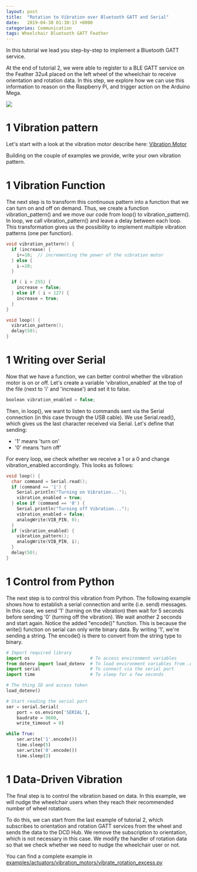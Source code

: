 ```yaml
---
layout: post
title:  "Rotation to Vibration over Bluetooth GATT and Serial"
date:   2019-04-30 01:30:13 +0000
categories: Communication
tags: Wheelchair Bluetooth GATT Feather
---
```


In this tutorial we lead you step-by-step to implement a Bluetooth GATT service.

At the end of tutorial 2, we were able to register to a BLE GATT service on the
Feather 32u4 placed on the left wheel of the wheelchair to receive orientation
and rotation data. In this step, we explore how we can use this information to
reason on the Raspberry Pi, and trigger action on the Arduino Mega.

![](/docs/assets/res/ws3-1.png)

# 1 Vibration pattern

Let's start with a look at the vibration motor describe here:
[Vibration Motor](/2019/04/30/actuators-vibration_motors.md)

Building on the couple of examples we provide, write your own vibration pattern.

# 1 Vibration Function

The next step is to transform this continuous pattern into a function that we
can turn on and off on demand. Thus, we create a function vibration_pattern() and
we move our code from loop() to vibration_pattern(). In loop, we call vibration_pattern()
and leave a delay between each loop. This transformation gives us the possibility
to implement multiple vibration patterns (one per function).

```cpp
void vibration_pattern() {
  if (increase) {
    i+=10;  // incrementing the power of the vibration motor
  } else {
    i-=10;
  }

  if ( i > 255) {
    increase = false;
  } else if ( i < 127) {
    increase = true;
  }
}

void loop() {
  vibration_pattern();
  delay(50);
}
```


# 1 Writing over Serial

Now that we have a function, we can better control whether the vibration motor is
on or off. Let's create a variable 'vibration_enabled' at the top of the file (next
to 'i' and 'increase') and set it to false.

```cpp
boolean vibration_enabled = false;
```

Then, in loop(), we want to listen to commands sent via the Serial connection (in this case
through the USB cable). We use Serial.read(), which gives us the last character received
via Serial. Let's define that sending:

* '1' means 'turn on'
* '0' means 'turn off'

For every loop, we check whether we receive a 1 or a 0 and change vibration_enabled
accordingly. This looks as follows:

```cpp
void loop() {
  char command = Serial.read();
  if (command == '1') {
    Serial.println("Turning on Vibration...");
    vibration_enabled = true;
  } else if (command == '0') {
    Serial.println("Turning off Vibration...");
    vibration_enabled = false;
    analogWrite(VIB_PIN, 0);
  }
  if (vibration_enabled) {
    vibration_pattern();
    analogWrite(VIB_PIN, i);
  }
  delay(50);
}
```

# 1 Control from Python

The next step is to control this vibration from Python. The following example
shows how to establish a serial connection and write (i.e. send) messages. In this
case, we send '1' (turning on the vibration) then wait for 5 seconds before sending
'0' (turning off the vibration). We wait another 2 seconds and start again.
Notice the added "encode()" function. This is because the write() function on serial can only write binary data. By writing '1', we're sending a string. The encode() is there to convert from the string type to binary. 

```python
# Import required library
import os                       # To access environment variables
from dotenv import load_dotenv  # To load environment variables from .env file
import serial                   # To connect via the serial port
import time                     # To sleep for a few seconds

# The thing ID and access token
load_dotenv()

# Start reading the serial port
ser = serial.Serial(
    port = os.environ['SERIAL'],
    baudrate = 9600,
    write_timeout = 0)

while True:
    ser.write('1'.encode())
    time.sleep(5)
    ser.write('0'.encode())
    time.sleep(2)
```


# 1 Data-Driven Vibration

The final step is to control the vibration based on data. In this example, we will
nudge the wheelchair users when they reach their recommended number of wheel rotations.

To do this, we can start from the last example of tutorial 2, which subscribes to
orientation and rotation GATT services from the wheel and sends the data to the DCD Hub.
We remove the subscription to orientation, which is not necessary in this case. We modify
the handler of rotation data so that we check whether we need to nudge the wheelchair user or not.

You can find a complete example in
<a href="https://github.com/datacentricdesign/wheelchair-design-platform/blob/master/examples/actuators/vibration_motors/vibrate_rotation_excess.py" target="_blank">
examples/actuators/vibration_motors/vibrate_rotation_excess.py</a>

